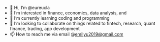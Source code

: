 - 👋 Hi, I’m @eureucla 
- 👀 I’m interested in finance, economics, data analysis, and 
- 🌱 I’m currently learning coding and programming
- 💞️ I’m looking to collaborate on things related to fintech, research, quant finance, trading, app development
- 📫 How to reach me via email @emilyu2019@gmail.com

<!---
eureucla/eureucla is a ✨ special ✨ repository because its `README.md` (this file) appears on your GitHub profile.
You can click the Preview link to take a look at your changes.
--->
